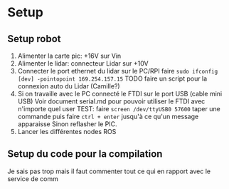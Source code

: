 # Setup

## Setup robot
1) Alimenter la carte pic: +16V sur Vin
2) Alimenter le lidar: connecteur Lidar sur +10V
3) Connecter le port ethernet du lidar sur le PC/RPI
  faire `sudo ifconfig [dev] -pointopoint 169.254.157.15`
  TODO faire un script pour la connexion auto du Lidar (Camille?)
4) Si on travaille avec le PC connecté le FTDI sur le port USB (cable mini USB)
  Voir document serial.md pour pouvoir utiliser le FTDI avec n'importe quel user
  TEST: faire `screen /dev/ttyUSB0 57600`
  taper une commande puis faire `ctrl + enter` jusqu'à ce qu'un message apparaisse
  Sinon reflasher le PIC.
5) Lancer les différentes nodes ROS

## Setup du code pour la compilation
Je sais pas trop mais il faut commenter tout ce qui en rapport avec le service de comm 

